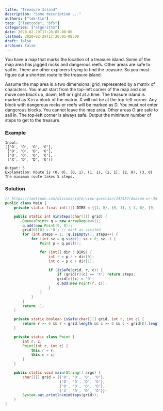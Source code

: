 ```yaml
---
title: "Treasure Island"
description: "Some description ..."
authors: ["lek-tin"]
tags: ["leetcode", "bfs"]
categories: ["algorithm"]
date: 2020-02-29T17:20:05-08:00
lastmod: 2020-02-29T17:20:05-08:00
draft: false
archive: false
---
```

You have a map that marks the location of a treasure island. Some of the map area has jagged rocks and dangerous reefs. Other areas are safe to sail in. There are other explorers trying to find the treasure. So you must figure out a shortest route to the treasure island.  

Assume the map area is a two dimensional grid, represented by a matrix of characters. You must start from the top-left corner of the map and can move one block up, down, left or right at a time. The treasure island is marked as X in a block of the matrix. X will not be at the top-left corner. Any block with dangerous rocks or reefs will be marked as D. You must not enter dangerous blocks. You cannot leave the map area. Other areas O are safe to sail in. The top-left corner is always safe. Output the minimum number of steps to get to the treasure.  

### Example

```
Input:
[['O', 'O', 'O', 'O'],
 ['D', 'O', 'D', 'O'],
 ['O', 'O', 'O', 'O'],
 ['X', 'D', 'D', 'O']]

Output: 5
Explanation: Route is (0, 0), (0, 1), (1, 1), (2, 1), (2, 0), (3, 0) The minimum route takes 5 steps.
```

### Solution

```java
// https://leetcode.com/discuss/interview-question/347457/Amazon-or-OA-2019-or-Treasure-Island
public class Main {
    private static final int[][] DIRS = {{1, 0}, {0, 1}, {-1, 0}, {0, -1}};

    public static int minSteps(char[][] grid) {
        Queue<Point> q = new ArrayDeque<>();
        q.add(new Point(0, 0));
        grid[0][0] = 'D'; // mark as visited
        for (int steps = 1; !q.isEmpty(); steps++) {
            for (int sz = q.size(); sz > 0; sz--) {
                Point p = q.poll();

                for (int[] dir : DIRS) {
                    int r = p.r + dir[0];
                    int c = p.c + dir[1];

                    if (isSafe(grid, r, c)) {
                        if (grid[r][c] == 'X') return steps;
                        grid[r][c] = 'D';
                        q.add(new Point(r, c));
                    }
                }
            }
        }
        return -1;
    }

    private static boolean isSafe(char[][] grid, int r, int c) {
        return r >= 0 && r < grid.length && c >= 0 && c < grid[0].length && grid[r][c] != 'D';
    }

    private static class Point {
        int r, c;
        Point(int r, int c) {
            this.r = r;
            this.c = c;
        }
    }

    public static void main(String[] args) {
        char[][] grid = {{'O', 'O', 'O', 'O'},
                         {'D', 'O', 'D', 'O'},
                         {'O', 'O', 'O', 'O'},
                         {'X', 'D', 'D', 'O'}};
        System.out.println(minSteps(grid));
    }
}
```
